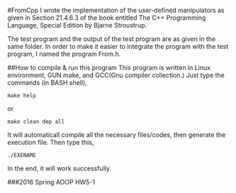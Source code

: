 #FromCpp
I wrote the implementation of the user-defined manipulators as given in Section 21.4.6.3 of the book entitled The C++ Programming Language, Special Edition by Bjarne Stroustrup.

The test program and the output of the test program are as given in the same folder.
In order to make it easier to integrate the program with the test program, I named the program From.h.

##How to compile & run this program
This program is written in Linux environment, GUN make, and GCC(Gnu compiler collection.)
Just type the commands (in BASH shell),
```
make help
```

or

```
make clean dep all
```
It will automaticall compile all the necessary files/codes, then generate the execution file.
Then type this,
```
./EXENAME
```

In the end, it will work successfully.

###2016 Spring AOOP HW5-1
